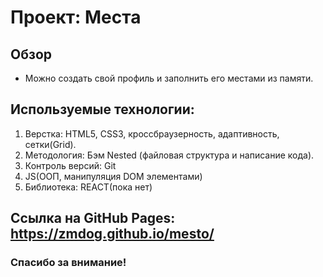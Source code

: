 # Проект: Места

## Обзор
* Можно создать свой профиль и заполнить его местами из памяти.

## Используемые технологии:
1. Верстка: HTML5, CSS3, кроссбраузерность, адаптивность, сетки(Grid).
2. Методология: Бэм Nested (файловая структура и написание кода).
3. Контроль версий: Git
4. JS(ООП, манипуляция DOM элементами)
5. Библиотека: REACT(пока нет)

## Ссылка на GitHub Pages: https://zmdog.github.io/mesto/


### Спасибо за внимание!
